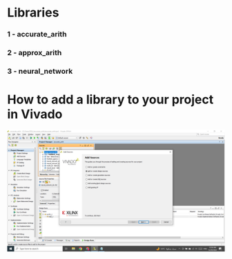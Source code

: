 # Libraries
### 1 - accurate_arith
### 2 - approx_arith
### 3 - neural_network

# How to add a library to your project in Vivado
![Add/Create design source as normal](https://github.com/MinaAbdelmaseeh/Approximate-CNN/blob/main/Screenshot%20(50).png)
